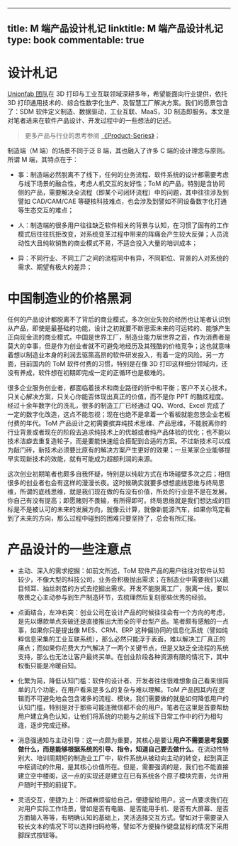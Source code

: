 
---
title: M 端产品设计札记
linktitle: M 端产品设计札记
type: book
commentable: true
---

# 设计札记

[Unionfab 团队](https://cloud.unionfab.com/landing/)在 3D 打印与工业互联领域深耕多年，希望能面向行业提供，依托 3D 打印通用技术的、综合性数字化生产、及智慧工厂解决方案。我们的愿景包含了：SDM 软件定义制造、数据驱动，工业互联、MaaS，3D 制造即服务。本文是对笔者进来在软件产品设计、开发过程中的一些想法的记述。

> 更多产品与行业的思考参阅 [《Product-Series》](https://github.com/wx-chevalier/Product-Series?q=)；

制造端（M 端）的场景不同于泛 B 端，其也融入了许多 C 端的设计理念与原则。所谓 M 端，其特点在于：

- 事：制造端必然脱离不了线下，任何的业务流程、软件系统的设计都需要考虑与线下场景的融合性，考虑人机交互的友好性；ToM 的产品，特别是含协同侧的产品，需要解决全流程（即某个可闭环流程）中的问题，其中往往涉及到譬如 CAD/CAM/CAE 等硬核科技难点，也会涉及到譬如不同设备数字化打通等生态交互的难点；

- 人：制造端的很多用户往往缺乏软件相关的背景与认知，在习惯了固有的工作模式后往往抗拒改变，对系统变革过程中带来的阵痛会产生较大反弹；人员流动性大且纯软销售的商业模式不易，不适合投入大量的培训成本；

- 异：不同行业、不同工厂之间的流程同中有异，不同职位、背景的人对系统的需求、期望有极大的差异；

# 中国制造业的价格黑洞

任何的产品设计都脱离不了背后的商业模式，多次创业失败的经历也让笔者认识到从产品，即使是最基础的功能，设计之初就要不断思索未来的可运转的、能够产生正向现金流的商业模式。中国是世界工厂，制造业能力居世界之首，作为消费者是莫大的幸事，但是作为创业者就不可避免地经历及其残酷的价格竞争；这也就意味着想以制造业本身的利润去驱策高昂的软件研发投入，有着一定的风险。另一方面，目前国内的 ToM 软件付费的习惯，特别是在像 3D 打印这样细分领域内，还没有养成，软件想在初期即完成一定的正循环也是极难的。

很多企业服务创业者，都面临着技术和商业路径的折中和平衡；客户不关心技术，只关心解决方案，只关心你能否体现出真正的价值，而不是你 PPT 的酷炫程度。经过十余年数字化的洗礼，很多的制造工厂已经通过 QQ、Word、Excel 完成了一定的数字化改造，这点不能忽视；现在也绝不是拿着一个看板就能忽悠企业老板付费的年代。ToM 产品设计之初需要摈弃纯技术思维、产品思维，不能脱离你的行业背景或者现在的阶段去追求纯技术上的优越或者纯产品体验的优化；也不能以技术洁癖去重复造轮子，而是要能快速组合搭配到合适的方案。不过新技术可以成为敲门砖，新技术必须要比原有的解决方案产生更好的效果；一旦某家企业能够提早实现新技术的效能，就有可能成为超额利润的来源。

这次创业初期笔者也颇多自我怀疑，特别是以纯软方式在市场碰壁多次之后；相信很多的创业者也会有这样的漫漫长夜。这时候确实就要多想想底线思维与终局思维，所谓的底线思维，就是我们现在做的有没有价值，所处的行业是不是在发展，你自己有没有提高；即愿赌则不畏输，有所得即可。终局思维就是我们想达成的目标是不是被认可的未来的发展方向，就像云计算，就像新能源汽车，如果你笃定看到了未来的方向，那么过程中碰到的困难只要坚持了，总会有所汇报。

# 产品设计的一些注意点

- 主动、深入的需求挖掘：如前文所述，ToM 软件产品的用户往往对软件认知较少，不像大型的科技公司，业务会积极抛出需求；在制造业中需要我们以戴目倾耳、抽丝剥茧的方式去挖掘出需求。开发不能脱离工厂，脱离一线，要以敬畏之心主动参与到生产制造环节，去梳理然后复刻那些优秀的经验。

- 点面结合，左冲右突：创业公司在设计产品的时候往往会有一个方向的考虑，是先以爆款单点突破还是直接推出大而全的平台型产品。笔者颇有感触的一点事，如果你只是提出像 MES、CRM、ERP 这种偏协同的信息化系统（譬如纯粹信息采集的工业互联系统），那么必然只能浮于表面，难以解决工厂真正的痛点；而如果你花费大力气解决了一两个关键节点，但是又缺乏全流程的系统支持，那么也无法让客户最终买单。在创业阶段各种资源有限的情况下，其中权衡只能是冷暖自知。

- 化繁为简，降低认知门槛：软件的设计者、开发者往往很难想象自己看来很简单的几个功能，在用户看来是多么的复杂与难以理解。ToM 产品因其内在逻辑而不可避免地会包含诸多的流程、模块，我们需要做的就是如何降低用户的认知门槛，特别是对于那些可能连微信都不会的用户。笔者在这里是首要帮助用户建立角色认知，让他们将系统的功能与之前线下日常工作中的行为相勾连，逐步完成迁移。

- 消息强通知与主动引导：这一点颇为重要，其核心是要让**用户不需要思考我要做什么，而是能够根据系统的引导、指令，知道自己要去做什么**。在流动性特别大、培训周期短的制造业工厂中，软件系统从被动向主动的转变，起到真正中枢调动的作用，是其核心价值所在。但是，需要强调的是，我们也不能直接建立空中楼阁，这一点的实现还是建立在已有系统各个原子模块完善，允许用户随时干预的前提下。

- 灵活交互，便捷为上：所谓麻烦留给自己，便捷留给用户。这一点要求我们在对用户实际工作场景，譬如是否有电脑、是否能用手机、是否有大屏幕、是否方面输入等等，有明确认知的基础上，灵活选择交互方式。譬如对于需要录入较长文本的情况下可以选择扫码枪等，譬如不方便操作键盘鼠标的情况下采用脚踩式按钮等。

    